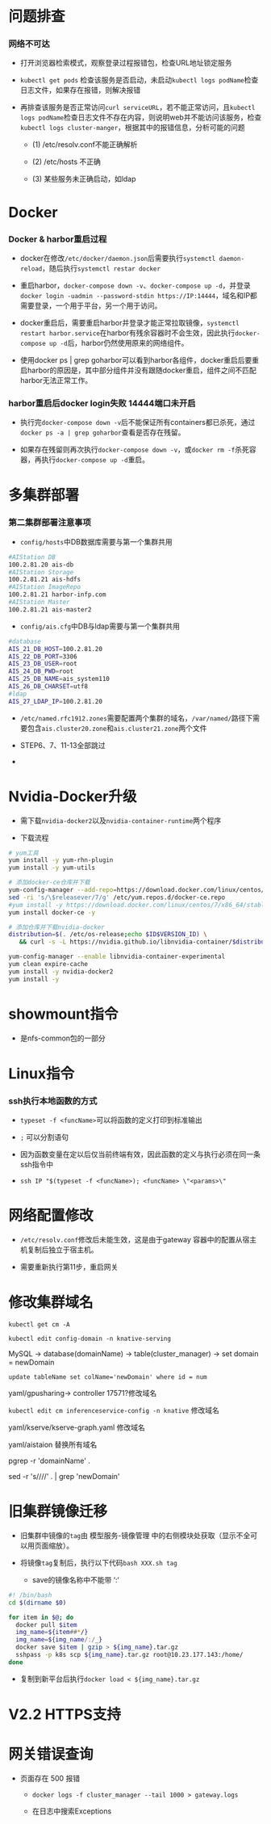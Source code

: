 # 问题排查

### 网络不可达

- 打开浏览器检索模式，观察登录过程报错包，检查URL地址锁定服务

- `kubectl get pods` 检查该服务是否启动，未启动`kubectl logs podName`检查日志文件，如果存在报错，则解决报错

- 再排查该服务是否正常访问`curl serviceURL`，若不能正常访问，且`kubectl logs podName`检查日志文件不存在内容，则说明web并不能访问该服务，检查`kubectl logs cluster-manger`，根据其中的报错信息，分析可能的问题
  
  - (1)  /etc/resolv.conf不能正确解析
  
  - (2) /etc/hosts 不正确
  
  - (3) 某些服务未正确启动，如ldap

# Docker

### Docker & harbor重启过程

- docker在修改`/etc/docker/daemon.json`后需要执行`systemctl daemon-reload`，随后执行`systemctl restar docker`

- 重启harbor，`docker-compose down -v`、`docker-compose up -d`，并登录`docker login -uadmin --password-stdin https://IP:14444`，域名和IP都需要登录，一个用于平台，另一个用于访问。

- docker重启后，需要重启harbor并登录才能正常拉取镜像，`systemctl restart harbor.service`在harbor有残余容器时不会生效，因此执行`docker-compose up -d`后，harbor仍然使用原来的网络组件。

- 使用docker ps | grep goharbor可以看到harbor各组件，docker重启后要重启harbor的原因是，其中部分组件并没有跟随docker重启，组件之间不匹配harbor无法正常工作。

### harbor重启后docker login失败 14444端口未开启

- 执行完`docker-compose down -v`后不能保证所有containers都已杀死，通过`docker ps -a | grep goharbor`查看是否存在残留。

- 如果存在残留则再次执行`docker-compose down -v`，或`docker rm -f`杀死容器，再执行`docker-compose up -d`重启。

# 多集群部署

### 第二集群部署注意事项

- `config/hosts`中DB数据库需要与第一个集群共用

```bash
#AIStation DB
100.2.81.20 ais-db
#AIStation Storage
100.2.81.21 ais-hdfs
#AIStation ImageRepo
100.2.81.21 harbor-infp.com
#AIStation Master
100.2.81.21 ais-master2
```

- `config/ais.cfg`中DB与ldap需要与第一个集群共用

```bash
#database
AIS_21_DB_HOST=100.2.81.20
AIS_22_DB_PORT=3306
AIS_23_DB_USER=root
AIS_24_DB_PWD=root
AIS_25_DB_NAME=ais_system110
AIS_26_DB_CHARSET=utf8
#ldap
AIS_27_LDAP_IP=100.2.81.20
```

- `/etc/named.rfc1912.zones`需要配置两个集群的域名，`/var/named/`路径下需要包含`ais.cluster20.zone`和`ais.cluster21.zone`两个文件

- STEP6、7、11-13全部跳过

- 

# Nvidia-Docker升级

- 需下载`nvidia-docker2`以及`nvidia-container-runtime`两个程序

- 下载流程

```bash
# yum工具
yum install -y yum-rhn-plugin
yum install -y yum-utils

# 添加docker-ce仓库并下载
yum-config-manager --add-repo=https://download.docker.com/linux/centos/docker-ce.repo
sed -ri 's/\$releasever/7/g' /etc/yum.repos.d/docker-ce.repo
#yum install -y https://download.docker.com/linux/centos/7/x86_64/stable/Packages/containerd.io-1.4.3-3.1.el7.x86_64.rpm
yum install docker-ce -y

# 添加仓库并下载nvidia-docker
distribution=$(. /etc/os-release;echo $ID$VERSION_ID) \
   && curl -s -L https://nvidia.github.io/libnvidia-container/$distribution/libnvidia-container.repo | sudo tee /etc/yum.repos.d/nvidia-container-toolkit.repo

yum-config-manager --enable libnvidia-container-experimental
yum clean expire-cache
yum install -y nvidia-docker2
yum install -y 
```

# showmount指令

- 是nfs-common包的一部分

# Linux指令

### ssh执行本地函数的方式

- `typeset -f <funcName>`可以将函数的定义打印到标准输出

- `;` 可以分割语句

- 因为函数变量在定以后仅当前终端有效，因此函数的定义与执行必须在同一条ssh指令中

- `ssh IP "$(typeset -f <funcName>); <funcName> \"<params>\"`

# 网络配置修改

- `/etc/resolv.conf`修改后未能生效，这是由于gateway 容器中的配置从宿主机复制后独立于宿主机。

- 需要重新执行第11步，重启网关

# 修改集群域名

`kubectl get cm -A`

`kubectl edit config-domain -n knative-serving`

MySQL -> database(domainName) -> table(cluster_manager) -> set domain = newDomain

`update tableName set colName='newDomain' where id = num`

yaml/gpusharing-> controller 17571?修改域名

`kubectl edit cm inferenceservice-config -n knative` 修改域名

yaml/kserve/kserve-graph.yaml 修改域名 

yaml/aistaion 替换所有域名

pgrep -r 'domainName' .

sed -r 's////' . | grep 'newDomain'

# 旧集群镜像迁移

- 旧集群中镜像的`tag`由 模型服务-镜像管理 中的右侧模块处获取（显示不全可以用页面缩放）。

- 将镜像`tag`复制后，执行以下代码`bash XXX.sh tag`
  
  - save的镜像名称中不能带 ‘:‘

```bash
#! /bin/bash
cd $(dirname $0)

for item in $@; do
  docker pull $item
  img_name=${item##*/}
  img_name=${img_name/:/_}
  docker save $item | gzip > ${img_name}.tar.gz
  sshpass -p k8s scp ${img_name}.tar.gz root@10.23.177.143:/home/
done
```

- 复制到新平台后执行`docker load < ${img_name}.tar.gz`

# V2.2 HTTPS支持



# 网关错误查询

- 页面存在 500 报错
  
  - `docker logs -f cluster_manager --tail 1000 > gateway.logs`
  
  - 在日志中搜索Exceptions
